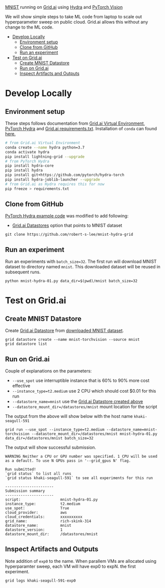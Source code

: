 [MNIST](http://yann.lecun.com/exdb/mnist/) running on [Grid.ai](https://www.grid.ai/) using      [Hydra](https://hydra.cc) and 
[PyTorch Vision](https://pytorch.org/vision/stable/index.html) 

We will show simple steps to take ML code from laptop to scale out hyperparameter sweep on public cloud.  Grid.ai allows this without any change to the ML code.  

- [Develop Locally](#develop-locally)
  - [Environment setup](#environment-setup)
  - [Clone from GitHub](#clone-from-github)
  - [Run an experiment](#run-an-experiment)
- [Test on Grid.ai](#test-on-gridai)
  - [Create MNIST Datastore](#create-mnist-datastore)
  - [Run on Grid.ai](#run-on-gridai)
  - [Inspect Artifacts and Outputs](#inspect-artifacts-and-outputs)

# Develop Locally

## Environment setup

These steps follows documentation from 
[Grid.ai Virtual Environment](https://docs.grid.ai/products/global-cli-configs/virtual-environments), 
[PyTorch Hydra](https://github.com/pytorch/hydra-torch) and 
[Grid.ai requirements.txt](https://docs.grid.ai/products/run-run-and-sweep-github-files/script-dependencies#handling-requirements).  Installation of `conda` can found [here.](https://docs.conda.io/en/latest/miniconda.html)
 
``` bash
# from Grid.ai Virtual Environment
conda create --name hydra python=3.7
conda activate hydra
pip install lightning-grid --upgrade
# from PyTorch Hydra
pip install hydra-core
pip install hydra
pip install git+https://github.com/pytorch/hydra-torch
pip install hydra-joblib-launcher --upgrade
# from Grid.ai as Hydra requires this for now
pip freeze > requirements.txt
```

## Clone from GitHub
[PyTorch Hydra example code](https://github.com/pytorch/hydra-torch/blob/master/examples/mnist_00.md) was modified to add following:
- [Grid.ai Datastores](https://docs.grid.ai/products/add-data-to-grid-datastores) option that points to MNIST dataset
 
```
git clone https://github.com/robert-s-lee/mnist-hydra-grid
```
## Run an experiment
Run an experiments with `batch_size=32`.  The first run will download MNIST dataset to directory named `mnist`.  This downloaded dataset will be reused in subsequent runs. 
```
python mnist-hydra-01.py data_dir=$(pwd)/mnist batch_size=32
```

# Test on Grid.ai

## Create MNIST Datastore
Create [Grid.ai Datastore](https://docs.grid.ai/products/add-data-to-grid-datastores#datastores-scalable-datasets) from [downloaded MNIST dataset](#run-an-experiment).
```
grid datastore create --name mnist-torchvision --source mnist
grid datastore list
```

## Run on Grid.ai

Couple of explanations on the parameters:
- `--use_spot` use interruptible instance that is 60% to 90% more cost effective
- `--instance_type=t2.medium` use 2 CPU which should cost $0.01 for this run
- `--datastore_name=mnist` use the [Grid.ai Datastore created above](#create-mnist-datastore) 
- `--datastore_mount_dir=/datastores/mnist` mount location for the script

The output from the above will show below with the host name `khaki-seagull-591`
```
grid run --use_spot --instance_type=t2.medium --datastore_name=mnist-torchvision --datastore_mount_dir=/datastores/mnist mnist-hydra-01.py data_dir=/datastores/mnist batch_size=32
```

The output will show successful submission.
```
WARNING Neither a CPU or GPU number was specified. 1 CPU will be used as a default. To use N GPUs pass in '--grid_gpus N' flag.

Run submitted!
`grid status` to list all runs
`grid status khaki-seagull-591` to see all experiments for this run

----------------------
Submission summary
----------------------
script:                  mnist-hydra-01.py
instance_type:           t2.medium
use_spot:                True
cloud_provider:          aws
cloud_credentials:       xxxxxxxxxx
grid_name:               rich-skink-314
datastore_name:          mnist
datastore_version:       1
datastore_mount_dir:     /datastores/mnist
```
## Inspect Artifacts and Outputs

Note addition of `exp0` to the name. When parallem VMs are allocated using hyperparamter sweep, each VM will have exp0 to expN.  the first experiment.

```
grid logs khaki-seagull-591-exp0
```

